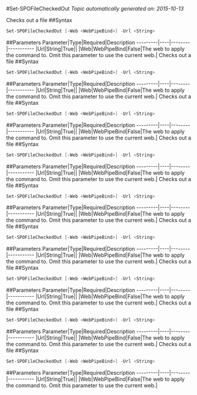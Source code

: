 #Set-SPOFileCheckedOut
*Topic automatically generated on: 2015-10-13*

Checks out a file
##Syntax
```powershell
Set-SPOFileCheckedOut [-Web <WebPipeBind>] -Url <String>
```


##Parameters
Parameter|Type|Required|Description
---------|----|--------|-----------
|Url|String|True||
|Web|WebPipeBind|False|The web to apply the command to. Omit this parameter to use the current web.|
Checks out a file
##Syntax
```powershell
Set-SPOFileCheckedOut [-Web <WebPipeBind>] -Url <String>
```


##Parameters
Parameter|Type|Required|Description
---------|----|--------|-----------
|Url|String|True||
|Web|WebPipeBind|False|The web to apply the command to. Omit this parameter to use the current web.|
Checks out a file
##Syntax
```powershell
Set-SPOFileCheckedOut [-Web <WebPipeBind>] -Url <String>
```


##Parameters
Parameter|Type|Required|Description
---------|----|--------|-----------
|Url|String|True||
|Web|WebPipeBind|False|The web to apply the command to. Omit this parameter to use the current web.|
Checks out a file
##Syntax
```powershell
Set-SPOFileCheckedOut [-Web <WebPipeBind>] -Url <String>
```


##Parameters
Parameter|Type|Required|Description
---------|----|--------|-----------
|Url|String|True||
|Web|WebPipeBind|False|The web to apply the command to. Omit this parameter to use the current web.|
Checks out a file
##Syntax
```powershell
Set-SPOFileCheckedOut [-Web <WebPipeBind>] -Url <String>
```


##Parameters
Parameter|Type|Required|Description
---------|----|--------|-----------
|Url|String|True||
|Web|WebPipeBind|False|The web to apply the command to. Omit this parameter to use the current web.|
Checks out a file
##Syntax
```powershell
Set-SPOFileCheckedOut [-Web <WebPipeBind>] -Url <String>
```


##Parameters
Parameter|Type|Required|Description
---------|----|--------|-----------
|Url|String|True||
|Web|WebPipeBind|False|The web to apply the command to. Omit this parameter to use the current web.|
Checks out a file
##Syntax
```powershell
Set-SPOFileCheckedOut [-Web <WebPipeBind>] -Url <String>
```


##Parameters
Parameter|Type|Required|Description
---------|----|--------|-----------
|Url|String|True||
|Web|WebPipeBind|False|The web to apply the command to. Omit this parameter to use the current web.|
Checks out a file
##Syntax
```powershell
Set-SPOFileCheckedOut [-Web <WebPipeBind>] -Url <String>
```


##Parameters
Parameter|Type|Required|Description
---------|----|--------|-----------
|Url|String|True||
|Web|WebPipeBind|False|The web to apply the command to. Omit this parameter to use the current web.|
Checks out a file
##Syntax
```powershell
Set-SPOFileCheckedOut [-Web <WebPipeBind>] -Url <String>
```


##Parameters
Parameter|Type|Required|Description
---------|----|--------|-----------
|Url|String|True||
|Web|WebPipeBind|False|The web to apply the command to. Omit this parameter to use the current web.|
